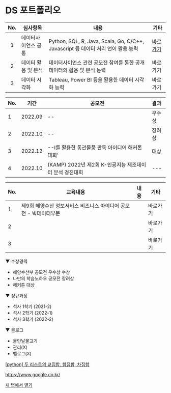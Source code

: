 # DS 포트폴리오

| No. | 심사항목 | 내용 | 기타 |
|:----------:|----------|----------|----------|
|1|데이터사이언스 공통| Python, SQL, R, Java, Scala, Go, C/C++, Javascript 등 데이터 처리 언어 활용 능력  |<a href='https://github.com/countifs/portfolio/tree/7ab0703f0e5140eb6c065babb3403918d5bf43a8/1.%20%EB%8D%B0%EC%9D%B4%ED%84%B0%EC%82%AC%EC%9D%B4%EC%96%B8%EC%8A%A4%20%EA%B3%B5%ED%86%B5'>바로가기</a>|
|2|데이터 활용 및 분석| 데이터사이언스 관련 공모전 참여를 통한 공개 데이터의 활용 및 분석 능력  |바로가기|
|3|데이터 시각화| Tableau, Power BI 등을 활용한 데이터 시각화 능력  |바로가기|


| No. | 기간 | 공모전 | 결과 |
|---------|---------|---------|:---------|
| 1 | 2022.09 |-- | 우수상 |
| 2 | 2022.10 | --  | 장려상 |
| 3 | 2022.12 | --I를 활용한 통관물품 판독 아이디어 해커톤 대회' | 대상 |
| 4 | 2022.10 | (KAMP) 2022년 제2회 K-인공지능 제조데이터 분석 경진대회 | --- |


| No. | 교육내용 | 내용 | 기타 |
|----------|----------|----------|----------|
| 1  | 제9회 해양수산 정보서비스 비즈니스 아이디어 공모전 - 빅데이터부문 |   | 바로가기 |
| 2 |   |   | 바로가기 |
| 3 |   |   | 바로가기 |



▼ 수상경력
- 해양수산부 공모전 우수상 수상
- 나만의 학습노하우 공모전 장려상
- 해커톤 대상

▼ 정규과정
- 석사 1학기 (2021-2)
- 석사 2학기 (2022-1)
- 석사 3학기 (2022-2)

▼ 블로그
- 물만날물고기 
- 관리(X)
- 벨로그(X)

<a href='https://lungfish.tistory.com/entry/python-%EB%91%90-%EB%A6%AC%EC%8A%A4%ED%8A%B8%EC%9D%98-%EA%B5%90%EC%A7%91%ED%95%A9-%ED%95%A9%EC%A7%91%ED%95%A9-%EC%B0%A8%EC%A7%91%ED%95%A9/" target="_blank">'>[python] 두 리스트의 교집합, 합집합, 차집합</a>

<a href="https://www.google.co.kr/" target="_blank"> https://www.google.co.kr/ </a>

<a href="https://www.google.com/" target="_blank">
  
<a href="https://www.google.com/" target="_blank">새 탭에서 열기</a>  
